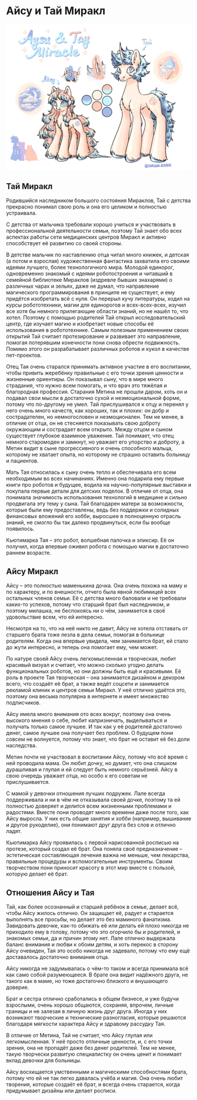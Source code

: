 # Айсу и Тай Миракл
 ![Айсу и Тай](images\IMG_0177.PNG "Айсу и Тай")
## Тай Миракл
Родившийся наследником большого состояния Мираклов, Тай с детства прекрасно понимал свою роль и она его целиком и полностью устраивала.

С детства от мальчика требовали хорошо учиться и участвовать в профессиональной деятельности семьи, поэтому Тай знает обо всех аспектах работы сети медицинских центров Миракл и активно способствует её развитию со своей стороны.

В детстве мальчик по наставлению отца читал много книжек, и детская (а потом и взрослая) художественная фантастика захватила его своими идеями лучшего, более технологичного мира. Молодой единорог, одновременно знакомый с идеями роботостроения и читавший в семейной библиотеке Мираклов (издревле бывших знахарями) о различных чарах и зельях, даже не думал, что направление магического программирования в принципе не существует, и ему придётся изобретать всё с нуля. Он перерыл кучу литературы, ходил на курсы робототехники, магии для единорогов и всех-всех-всех, изучил все хотя бы немного прилегающие области знаний, но не нашёл то, что хотел. Поэтому с помощью родителей Тай открыл исследовательский центр, где изучает магию и изобретает новые способы её использования в робототехнике. Самым полезным применением своих открытий Тай считает протезирование и развивает это направление, помогая потерявшим конечности пони снова обрести подвижность. Помимо этого он разрабатывает различных роботов и кукол в качестве пет-проектов.

Отец Тая очень старался принимать активное участие в его воспитании, чтобы привить жеребёнку правильные с его точки зрения ценности и жизненные ориентиры. Он показывал сыну, что в мире много страдания, что нужно всем помогать, и что врач это тяжёлая и благородная профессия. Старания Метина не прошли даром, хоть он и подавал свои мысли в достаточно сухой и неэмоциональной форме, потому что по-другому не умел. Тай прислушивался к отцу и перенял у него очень много качеств, как хороших, так и плохих: он добр и сострадателен, но немногословен и неэмоционален. Тем не менее, в отличие от отца, он не стесняется показывать свою доброту окружающим и сострадает всем открыто. Между отцом и сыном существует глубокое взаимное уважение. Тай понимает, что отец немного старомоден и замкнут, но уважает его упорство и доброту, а Метин видит в сыне прогрессивного и очень способного мальца, которому не хватает опыта, но которому не страшно оставить больницу и пациентов.

Мать Тая относилась к сыну очень тепло и обеспечивала его всем необходимым во всех начинаниях. Именно она подарила ему первые книги про роботов и будущее, водила на научно-популярные выставки и покупала первые детали для детских поделок. В отличие от отца, она понимала значимость использования технологий в медицине и сильно продвигала эту тему у сына. Тай благодарен матери за возможности, которые были ему предоставлены, ведь без поддержки и солидных финансовых вложений его хобби, выросшее в полноценную отрасль знаний, не смогло бы так далеко продвинуться, если бы вообще появилось.

Кьютимарка Тая – это робот, волшебная палочка и эликсир. Её он получил, когда впервые оживил робота с помощью магии в достаточно раннем возрасте.

## Айсу Миракл
Айсу – это полностью маменькина дочка. Она очень похожа на маму и по характеру, и по внешности, отчего была явной любимицей всех остальных членов семьи. Её с детства много баловали и не требовали каких-то успехов, потому что старший брат был наследником, и поэтому милашка, не беспокоясь ни о чём, занимается в своё удовольствие всем, что ей интересно.

Несмотря на то, что на неё никто не давит, Айсу не хотела отставать от старшего брата тоже лезла в дела семьи, помогая в больнице родителям. Когда она впервые увидела, чем занимается брат, ей стало до жути интересно, и теперь она помогает ему, чем может.

По натуре своей Айсу очень легкомысленная и творческая, любит красивый визуал и считает, что можно сколько угодно делать функциональных роботов, но они должны быть ещё и красивыми. Её роль в проекте Тая творческая – она занимается дизайном и декором всего, что создаёт её брат, а также ведёт соцсети и занимается рекламой клиник и центров семьи Миракл. У неё отлично удаётся это, поэтому она весьма популярна в интернете и имеет множество подписчиков.

Айсу имела много внимания ото всех вокруг, поэтому она очень высокого мнения о себе, любит капризничать, выделываться и получать только самое лучшее. И так как у её родителей достаточно денег, самое лучшее она получает без проблем. О будущем пони совсем не волнуется, потому что знает, что брат не оставит её без доли наследства.

Метин почти не участвовал в воспитании Айсу, потому что всё время с ней проводила мама. Он любит дочку, но думает, что она слишком дурашливая и глупая и ей следует быть немного серьёзней. Айсу в свою очередь уважает отца, но особо к его советам не прислушивается.

С мамой у девочки отношения лучших подружек. Лале всегда поддерживала и ни в чём не отказывала своей дочке, поэтому та ей полностью доверяет и делится всем жизненными проблемами и радостями. Вместе пони проводят много времени даже после того, как Айсу выросла. У них есть общие занятия и хобби (например, вышивание и другое рукоделие), они понимают друг друга без слов и отлично ладят.

Кьютимарка Айсу проявилась с первой нарисованной росписью на протезе, который создал её брат. Она поняла своё предназначение – эстетическая составляющая лечения важна не меньше, чем лекарства, правильные процедуры и вспомогательные инструменты. Своим творчеством пони приносит красоту в этот мир вместе с пользой, которую делает её брат.

## Отношения Айсу и Тая
Тай, как более осознанный и старший ребёнок в семье, делает всё, чтобы Айсу жилось отлично. Он защищает её, радует и старается выполнять все просьбы, но делает это без маминого фанатизма. Завидовать девочке, как-то обижать её или делать ей плохо никогда не приходило ему в голову, потому что это огорчило бы и родителей, и знакомых семьи, да и причин этому нет. Лале отлично выдержала баланс внимания и любви к обоим детям, и хоть перекос в сторону Айсу очевиден, Тая это особо никогда не задевало, потому что ему ещё доставалось достаточно внимания отца.

Айсу никогда не задумывалась о чём-то таком и всегда принимала всё как само собой разумеющееся. В брате она видит надёжного друга, не такого как в маме, но тоже достаточно близкого и внушающего доверие.

Брат и сестра отлично сработались в общем бизнесе, и уже будучи взрослыми, очень хорошо общаются, сохраняя, впрочем, личные границы и не залезая в личную жизнь друг друга. Иногда у них возникают творческие и технические разногласия, которые решаются благодаря мягкости характера Айсу и здравому рассудку Тая.

В отличие от Метина, Тай не считает, что Айсу глупая или легкомысленная. У неё просто отличные ценности, и, с его точки зрения, она не пропадёт даже без денег родителей. Тем не менее, такую творчески развитую специалистку он очень ценит и понимает вклад девочки для больницы.

Айсу восхищается умственными и магическими способностями брата, потому что ей не так легко давалась учёба и магия. Она очень любит творения, которые создаёт её брат, и всегда очень старается, когда придумывает дизайны или делает росписи.